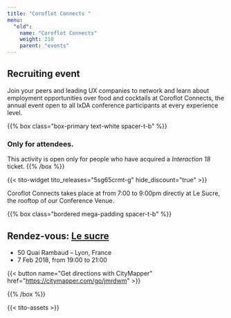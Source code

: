 ```yaml
---
title: "Coroflot Connects "
menu:
  "old":
    name: "Coroflot Connects"
    weight: 210
    parent: "events"
---
```

## Recruiting event

Join your peers and leading UX companies to network and learn about employment opportunities over food and cocktails at Coroflot Connects, the annual event open to all IxDA conference participants at every experience level. 

{{% box class="box-primary text-white spacer-t-b" %}}
### Only for attendees.
This activity is open only for people who have acquired a *Interaction 18* ticket.
{{% /box %}}

{{< tito-widget  tito_releases="5sg65crmt-g" hide_discount="true" >}}

Coroflot Connects takes place at from 7:00 to 9:00pm directly at Le Sucre, the rooftop of our Conference Venue. 

{{% box class="bordered mega-padding spacer-t-b" %}}

## Rendez-vous: [Le sucre](http://www.le-sucre.eu)
* 50 Quai Rambaud – Lyon, France
* 7 Feb 2018, from 19:00 to 21:00 

{{< button name="Get directions with CityMapper" href="https://citymapper.com/go/jmrdwm" >}}

{{% /box %}}

{{< tito-assets >}}
